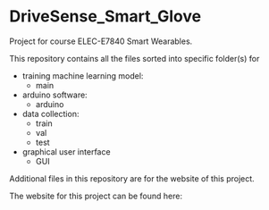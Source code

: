 # DriveSense_Smart_Glove

Project for course ELEC-E7840 Smart Wearables.

This repository contains all the files sorted into specific folder(s) for

- training machine learning model:
  - main
- arduino software:
  - arduino
- data collection:
  - train
  - val
  - test
- graphical user interface
  - GUI

Additional files in this repository are for the website of this project. 

The website for this project can be found here: 
